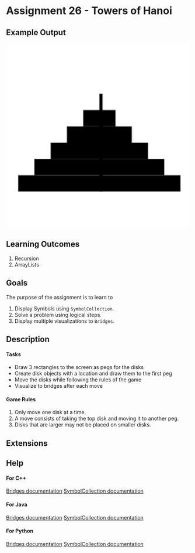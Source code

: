 # Assignment 26 - Towers of Hanoi

## Example Output

<img src="./figures/icon.png" alt="image" width="550"></img>


## Learning Outcomes

1. Recursion
2. ArrayLists


## Goals

The purpose of the assignment is to learn to
1. Display Symbols using `SymbolCollection`.
2. Solve a problem using logical steps.
3. Display multiple visualizations to `Bridges`.


## Description

#### Tasks

- Draw 3 rectangles to the screen as pegs for the disks
- Create disk objects with a location and draw them to the first peg
- Move the disks while following the rules of the game
- Visualize to bridges after each move

#### Game Rules

1. Only move one disk at a time.
2. A move consists of taking the top disk and moving it to another peg.
3. Disks that are larger may not be placed on smaller disks.


## Extensions


## Help

#### For C++
[Bridges documentation](http://bridgesuncc.github.io/doc/cxx-api/current/html/classbridges_1_1_bridges.html)
[SymbolCollection documentation](http://bridgesuncc.github.io/doc/cxx-api/current/html/classbridges_1_1datastructure_1_1_symbol_collection.html)

####  For Java
[Bridges documentation](http://bridgesuncc.github.io/doc/java-api/current/html/namespacebridges_1_1base.html)
[SymbolCollection documentation](http://bridgesuncc.github.io/doc/java-api/current/html/classbridges_1_1base_1_1_symbol_collection.html)

#### For Python
[Bridges documentation](http://bridgesuncc.github.io/doc/python-api/current/html/classbridges_1_1bridges_1_1_bridges.html)
[SymbolCollection documentation](http://bridgesuncc.github.io/doc/python-api/current/html/classbridges_1_1symbol__collection_1_1_symbol_collection.html)
